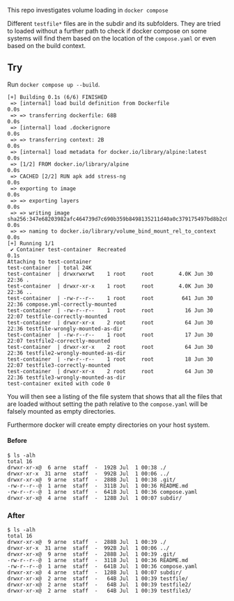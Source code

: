 This repo investigates volume loading in `docker compose`

Different `testfile*` files are in the subdir and its subfolders. They are tried to loaded without a further path
to check if docker compose on some systems will find them based on the location of the `compose.yaml` or 
even based on the build context.

## Try

Run `docker compose up --build`.

```
[+] Building 0.1s (6/6) FINISHED
 => [internal] load build definition from Dockerfile                                                                                      0.0s
 => => transferring dockerfile: 68B                                                                                                       0.0s
 => [internal] load .dockerignore                                                                                                         0.0s
 => => transferring context: 2B                                                                                                           0.0s
 => [internal] load metadata for docker.io/library/alpine:latest                                                                          0.0s
 => [1/2] FROM docker.io/library/alpine                                                                                                   0.0s
 => CACHED [2/2] RUN apk add stress-ng                                                                                                    0.0s
 => exporting to image                                                                                                                    0.0s
 => => exporting layers                                                                                                                   0.0s
 => => writing image sha256:347e68203982afc464739d7c690b359b8498135211d40a0c379175497bd8b2c0                                              0.0s
 => => naming to docker.io/library/volume_bind_mount_rel_to_context                                                                       0.0s
[+] Running 1/1
 ✔ Container test-container  Recreated                                                                                                    0.1s
Attaching to test-container
test-container  | total 24K
test-container  | drwxrwxrwt    1 root     root        4.0K Jun 30 22:36 .
test-container  | drwxr-xr-x    1 root     root        4.0K Jun 30 22:36 ..
test-container  | -rw-r--r--    1 root     root         641 Jun 30 22:36 compose.yml-correctly-mounted
test-container  | -rw-r--r--    1 root     root          16 Jun 30 22:07 testfile-correctly-mounted
test-container  | drwxr-xr-x    2 root     root          64 Jun 30 22:36 testfile-wrongly-mounted-as-dir
test-container  | -rw-r--r--    1 root     root          17 Jun 30 22:07 testfile2-correctly-mounted
test-container  | drwxr-xr-x    2 root     root          64 Jun 30 22:36 testfile2-wrongly-mounted-as-dir
test-container  | -rw-r--r--    1 root     root          18 Jun 30 22:07 testfile3-correctly-mounted
test-container  | drwxr-xr-x    2 root     root          64 Jun 30 22:36 testfile3-wrongly-mounted-as-dir
test-container exited with code 0
```

You will then see a listing of the file system that shows that all the files that are loaded without setting the 
path relative to the `compose.yaml` will be falsely mounted as empty directories.

Furthermore docker will create empty directories on your host system.

#### Before
```
$ ls -alh
total 16
drwxr-xr-x@  6 arne  staff  -  192B Jul  1 00:38 ./
drwxr-xr-x  31 arne  staff  -  992B Jul  1 00:06 ../
drwxr-xr-x@  9 arne  staff  -  288B Jul  1 00:38 .git/
-rw-r--r--@  1 arne  staff  -  311B Jul  1 00:36 README.md
-rw-r--r--@  1 arne  staff  -  641B Jul  1 00:36 compose.yaml
drwxr-xr-x@  4 arne  staff  -  128B Jul  1 00:07 subdir/
```

### After
```
$ ls -alh
total 16
drwxr-xr-x@  9 arne  staff  -  288B Jul  1 00:39 ./
drwxr-xr-x  31 arne  staff  -  992B Jul  1 00:06 ../
drwxr-xr-x@  9 arne  staff  -  288B Jul  1 00:39 .git/
-rw-r--r--@  1 arne  staff  -  311B Jul  1 00:36 README.md
-rw-r--r--@  1 arne  staff  -  641B Jul  1 00:36 compose.yaml
drwxr-xr-x@  4 arne  staff  -  128B Jul  1 00:07 subdir/
drwxr-xr-x@  2 arne  staff  -   64B Jul  1 00:39 testfile/
drwxr-xr-x@  2 arne  staff  -   64B Jul  1 00:39 testfile2/
drwxr-xr-x@  2 arne  staff  -   64B Jul  1 00:39 testfile3/
```
